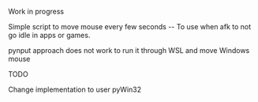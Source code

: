Work in progress

Simple script to move mouse every few seconds -- To use when afk to not go idle in apps or games.

pynput approach does not work to run it through WSL and move Windows mouse


TODO

Change implementation to user pyWin32